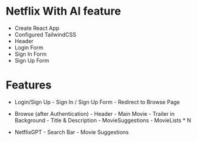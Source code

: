 # Netflix With AI feature

- Create React App
- Configured TailwindCSS
- Header
- Login Form
- Sign In Form
- Sign Up Form


 # Features
  - Login/Sign Up
        - Sign In / Sign Up Form
        - Redirect to Browse Page 
  - Browse (after Authentication)
        - Header
        - Main Movie
              - Trailer in Background
              - Title & Description
              - MovieSuggestions
                     - MovieLists * N

  -  NetflixGPT 
         - Search Bar
         - Movie Suggestions                  
